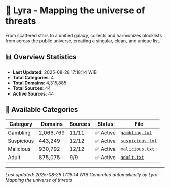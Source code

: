 # 🌌 Lyra - Mapping the universe of threats

From scattered stars to a unified galaxy, collects and harmonizes blocklists from across the public universe, creating a singular, clean, and unique list.

## 📊 Overview Statistics

- **Last Updated**: 2025-08-28 17:18:14 WIB
- **Total Categories**: 4
- **Total Domains**: 4,315,885
- **Total Sources**: 44
- **Active Sources**: 44

## 📂 Available Categories

| Category | Domains | Sources | Status | File |
|----------|---------|---------|--------|------|
| Gambling | 2,066,769 | 11/11 | ✅ Active | [`gambling.txt`](blocklist/gambling.txt) |
| Suspicious | 443,249 | 12/12 | ✅ Active | [`suspicious.txt`](blocklist/suspicious.txt) |
| Malicious | 930,792 | 12/12 | ✅ Active | [`malicious.txt`](blocklist/malicious.txt) |
| Adult | 875,075 | 9/9 | ✅ Active | [`adult.txt`](blocklist/adult.txt) |


---

*Last updated: 2025-08-28 17:18:14 WIB*
*Generated automatically by Lyra - Mapping the universe of threats*
